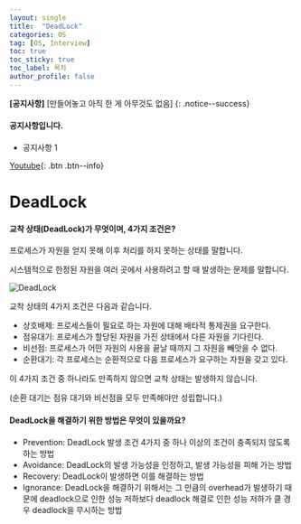 ```yaml
---
layout: single
title:  "DeadLock"
categories: OS
tag: [OS, Interview]
toc: true
toc_sticky: true
toc_label: 목차
author_profile: false
---
```


**[공지사항]** [만들어놓고 아직 한 게 아무것도 없음]
{: .notice--success}

<div class = "notice">
<h4>공지사항입니다.</h4>
<ul>
    <li>공지사항 1</li>
</ul>
</div>


[Youtube](https://youtube.com){: .btn .btn--info}


# DeadLock

#### 교착 상태(DeadLock)가 무엇이며, 4가지 조건은?

프로세스가 자원을 얻지 못해 이후 처리를 하지 못하는 상태를 말합니다.

시스템적으로 한정된 자원을 여러 곳에서 사용하려고 할 때 발생하는 문제를 말합니다.


![DeadLock]({{site.url}}/images/2025-02-05-first/DeadLock.png)

교착 상태의 4가지 조건은 다음과 같습니다.

- 상호배제: 프로세스들이 필요로 하는 자원에 대해 배타적 통제권을 요구한다.
- 점유대기: 프로세스가 할당된 자원을 가진 상태에서 다른 자원을 기다린다.
- 비선점: 프로세스가 어떤 자원의 사용을 끝날 때까지 그 자원을 빼앗을 수 없다.
- 순환대기: 각 프로세스는 순환적으로 다음 프로세스가 요구하는 자원을 갖고 있다.

이 4가지 조건 중 하나라도 만족하지 않으면 교착 상태는 발생하지 않습니다.

(순환 대기는 점유 대기와 비선점을 모두 만족해야만 성립합니다.)

#### DeadLock을 해결하기 위한 방법은 무엇이 있을까요?

- Prevention: DeadLock 발생 조건 4가지 중 하나 이상의 조건이 충족되지 않도록 하는 방법
- Avoidance: DeadLock의 발생 가능성을 인정하고, 발생 가능성을 피해 가는 방법
- Recovery: DeadLock이 발생하면 이를 해결하는 방법
- Ignorance: DeadLock을 해결하기 위해서는 그 만큼의 overhead가 발생하기 때문에 deadlock으로 인한 성능 저하보다 deadlock 해결로 인한 성능 저하가 클 경우 deadlock을 무시하는 방법
